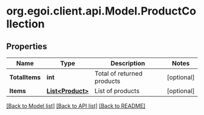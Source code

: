 
# org.egoi.client.api.Model.ProductCollection

## Properties

Name | Type | Description | Notes
------------ | ------------- | ------------- | -------------
**TotalItems** | **int** | Total of returned products | [optional] 
**Items** | [**List&lt;Product&gt;**](Product.md) | List of products | [optional] 

[[Back to Model list]](../README.md#documentation-for-models)
[[Back to API list]](../README.md#documentation-for-api-endpoints)
[[Back to README]](../README.md)

